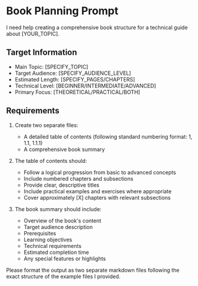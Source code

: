 # Book Planning Prompt

I need help creating a comprehensive book structure for a technical guide about [YOUR_TOPIC]. 

## Target Information
- Main Topic: [SPECIFY_TOPIC]
- Target Audience: [SPECIFY_AUDIENCE_LEVEL]
- Estimated Length: [SPECIFY_PAGES/CHAPTERS]
- Technical Level: [BEGINNER/INTERMEDIATE/ADVANCED]
- Primary Focus: [THEORETICAL/PRACTICAL/BOTH]

## Requirements
1. Create two separate files:
   - A detailed table of contents (following standard numbering format: 1, 1.1, 1.1.1)
   - A comprehensive book summary

2. The table of contents should:
   - Follow a logical progression from basic to advanced concepts
   - Include numbered chapters and subsections
   - Provide clear, descriptive titles
   - Include practical examples and exercises where appropriate
   - Cover approximately [X] chapters with relevant subsections

3. The book summary should include:
   - Overview of the book's content
   - Target audience description
   - Prerequisites
   - Learning objectives
   - Technical requirements
   - Estimated completion time
   - Any special features or highlights

Please format the output as two separate markdown files following the exact structure of the example files I provided. 